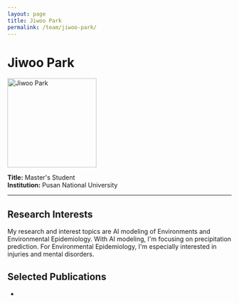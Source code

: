 ```yaml
---
layout: page
title: Jiwoo Park
permalink: /team/jiwoo-park/
---
```


# Jiwoo Park

<!--- <img src="/images/JiwooPark.jpg" alt="Jiwoo Park" width="200" /> --->
<img src="{{ site.baseurl }}/images/JiwooPark.jpg" alt="Jiwoo Park" width="200" />



**Title:** Master's Student  
**Institution:** Pusan National University  

---

## Research Interests

My research and interest topics are AI modeling of Environments and Environmental Epidemiology. With AI modeling, I'm focusing on precipitation prediction. For Environmental Epidemiology, I'm especially interested in injuries and mental disorders. 

## Selected Publications

- 
